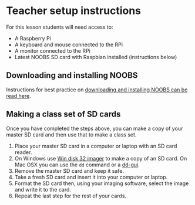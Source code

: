 # Teacher setup instructions

For this lesson students will need access to:

- A Raspberry Pi
- A keyboard and mouse connected to the RPi
- A monitor connected to the RPi
- Latest NOOBS SD card with Raspbian installed (instructions below)

## Downloading and installing NOOBS

Instructions for best practice on [downloading and installing NOOBS can be read here](http://www.raspberrypi.org/help/noobs-setup/).

## Making a class set of SD cards

Once you have completed the steps above, you can make a copy of your master SD card and then use that to make a class set.

1. Place your master SD card in a computer or laptop with an SD card reader. 
2. On Windows use [Win disk 32 imager](http://sourceforge.net/projects/win32diskimager/) to make a copy of an SD card. On Mac OSX you can use the `dd` command or a [dd-gui](http://www.gingerbeardman.com/dd-gui/).
3. Remove the master SD card and keep it safe.
4. Take a fresh SD card and insert it into your computer or laptop. 
5. Format the SD card then, using your imaging software, select the image and write it to the card.
6. Repeat the last step for the rest of your cards. 
